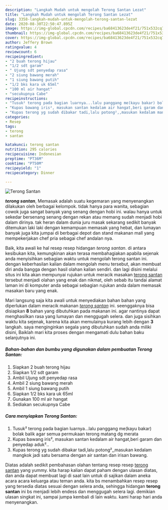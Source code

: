 ```yaml
---
description: "Langkah Mudah untuk mengolah Terong Santan Lezat"
title: "Langkah Mudah untuk mengolah Terong Santan Lezat"
slug: 3358-langkah-mudah-untuk-mengolah-terong-santan-lezat
date: 2020-08-30T22:50:47.895Z
image: https://img-global.cpcdn.com/recipes/ba68413623de4f21/751x532cq70/terong-santan-foto-resep-utama.jpg
thumbnail: https://img-global.cpcdn.com/recipes/ba68413623de4f21/751x532cq70/terong-santan-foto-resep-utama.jpg
cover: https://img-global.cpcdn.com/recipes/ba68413623de4f21/751x532cq70/terong-santan-foto-resep-utama.jpg
author: Jeffery Brown
ratingvalue: 4
reviewcount: 6
recipeingredient:
- "2 buah terong hijau"
- "1/2 sdt garam"
- " Ujung sdt penyedap rasa"
- "2 siung bawang merah"
- "1 siung bawang putih"
- "1/2 bks kara uk 65ml"
- "100 ml air hangat"
- "secukupnya Cabe"
recipeinstructions:
- "Tusuk² terong pada bagian luarnya...lalu panggang me(kayu bakar) bolak balik agar semua permukaan terong matang dg merata"
- "Kupas bawang iris², masukan santan kedalam air hangat,beri garam dan penyedap aduk².."
- "Kupas terong yg sudah dibakar tadi,lalu potong²,,masukan kedalam mangkok jadi satu bersama dengan air santan dan irisan bawang."
categories:
- Resep
tags:
- terong
- santan

katakunci: terong santan 
nutrition: 295 calories
recipecuisine: Indonesian
preptime: "PT36M"
cooktime: "PT50M"
recipeyield: "1"
recipecategory: Dinner

---
```



![Terong Santan](https://img-global.cpcdn.com/recipes/ba68413623de4f21/751x532cq70/terong-santan-foto-resep-utama.jpg)

<b><i>terong santan</i></b>, Memasak adalah suatu kegemaran yang menyenangkan dilakukan oleh berbagai kelompok. tidak hanya para wanita, sebagian cowok juga sangat banyak yang senang dengan hobi ini. walau hanya untuk sekedar bersenang senang dengan rekan atau memang sudah menjadi hobi dalam dirinya. tak heran dalam dunia juru masak sekarang sedikit banyak ditemukan laki laki dengan kemampuan memasak yang hebat, dan lumayan banyak juga kita jumpai di berbagai depot dan stand makanan mall yang mempekerjakan chef pria sebagai chef andalan nya.

Baik, kita awali ke hal resep resep hidangan <i>terong santan</i>. di antara kesibukan kita, kemungkinan akan terasa membahagiakan apabila sejenak anda menyisihkan sebagian waktu untuk mengolah terong santan ini. dengan keberhasilan kalian dalam mengolah menu tersebut, akan membuat diri anda bangga dengan hasil olahan kalian sendiri. dan lagi disini melalui situs ini kita akan mempunyai rujukan untuk meracik masakan <u>terong santan</u> tersebut menjadi olahan yang enak dan nikmat, oleh sebab itu tandai alamat laman ini di komputer anda sebagai sebagian rujukan anda dalam memasak masakan baru yang enak.




Mari langsung saja kita awali untuk menyediakan bahan bahan yang diperlukan dalam meracik makanan <u><i>terong santan</i></u> ini. seenggaknya bisa disiapkan <b>8</b> bahan yang dibutuhkan pada makanan ini. agar nantinya dapat menghasilkan rasa yang lumayan dan menggugah selera. dan juga sisihkan waktu kita sejenak, karena kita akan memulainya kurang lebih dengan <b>3</b> langkah. saya menginginkan segala yang dibutuhkan sudah anda miliki disini, Baiklah mari kita proses dengan mengamati dulu bahan baku selanjutnya ini.

<!--inarticleads1-->

##### Bahan-bahan dan bumbu yang digunakan dalam pembuatan Terong Santan:

1. Siapkan 2 buah terong hijau
1. Siapkan 1/2 sdt garam
1. Ambil  Ujung sdt penyedap rasa
1. Ambil 2 siung bawang merah
1. Ambil 1 siung bawang putih
1. Siapkan 1/2 bks kara uk 65ml
1. Gunakan 100 ml air hangat
1. Sediakan secukupnya Cabe




<!--inarticleads2-->

##### Cara menyiapkan Terong Santan:

1. Tusuk² terong pada bagian luarnya...lalu panggang me(kayu bakar) bolak balik agar semua permukaan terong matang dg merata
1. Kupas bawang iris², masukan santan kedalam air hangat,beri garam dan penyedap aduk²..
1. Kupas terong yg sudah dibakar tadi,lalu potong²,,masukan kedalam mangkok jadi satu bersama dengan air santan dan irisan bawang.




Diatas adalah sedikit pembahasan olahan tentang resep resep <u>terong santan</u> yang yummy. kita harap kalian dapat paham dengan ulasan diatas, dan anda dapat membuat lagi di saat lain untuk di sajikan dalam aneka acara acara keluarga atau teman anda. kita bs menambahkan resep resep yang tersedia diatas sesuai dengan selera anda, sehingga hidangan <b>terong santan</b> ini bs menjadi lebih endess dan menggugah selera lagi. demikian ulasan singkat ini, sampai jumpa kembali di lain waktu. kami harap hari anda menyenangkan.
